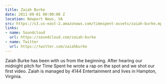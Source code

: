 ```yaml
---
title: Zaiah Burke
date: 2011-09-01 00:00:00 Z
location: Newport News, VA
src: https://s3.us-east-2.amazonaws.com/timespent-assets/zaiah-burke.mp4
links:
- name: Soundcloud
  url: https://soundcloud.com/zaiah-burke
- name: Twitter
  url: https://twitter.com/zaiahburke
---
```


Zaiah Burke has been with us from the beginning. After hearing our midnight pitch for Time Spent he wrote a rap on the spot and we shot our first video. Zaiah is managed by 4144 Entertainment and lives in Hampton, Virginia.
